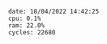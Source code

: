 

                date: 18/04/2022 14:42:25
                cpu: 0.1%
                ram: 22.0%
                cycles: 22680

                         
